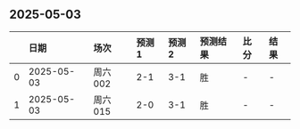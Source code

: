 

## 2025-05-03

|    | 日期         | 场次    | 预测1   | 预测2   | 预测结果   | 比分   | 结果   |
|---:|:-----------|:------|:------|:------|:-------|:-----|:-----|
|  0 | 2025-05-03 | 周六002 | 2-1   | 3-1   | 胜      | -    | -    |
|  1 | 2025-05-03 | 周六015 | 2-0   | 3-1   | 胜      | -    | -    |

